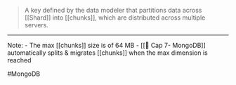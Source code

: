 >A key defined by the data modeler that partitions data across [[Shard]] into [[chunks]], which are distributed across multiple servers.

---
Note:
	- The max [[chunks]] size is of 64 MB
	- [[🍂 Cap 7- MongoDB]] automatically splits & migrates [[chunks]] when the max dimension is reached

#MongoDB